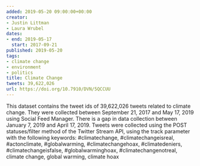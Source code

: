 ```yaml
---
added: 2019-05-20 09:00:00+00:00
creator:
- Justin Littman
- Laura Wrubel
dates:
- end: 2019-05-17
  start: 2017-09-21
published: 2019-05-20
tags:
- climate change
- environment
- politics
title: Climate Change
tweets: 39,622,026
url: https://doi.org/10.7910/DVN/5QCCUU
---
```


This dataset contains the tweet ids of 39,622,026 tweets related to  climate change. They were collected between September 21, 2017 and  May 17, 2019 using Social Feed Manager. There is a gap in data collection  between January 7, 2019 and April 17, 2019. Tweets were collected using the  POST statuses/filter method of the Twitter Stream API, using the track  parameter with the following keywords:  #climatechange, #climatechangeisreal, #actonclimate, #globalwarming, #climatechangehoax,  #climatedeniers, #climatechangeisfalse, #globalwarminghoax, #climatechangenotreal,  climate change, global warming, climate hoax
